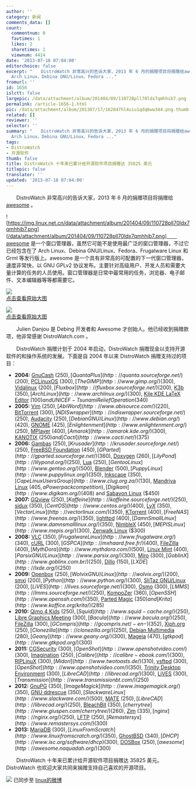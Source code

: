 ```yaml
---
author: ''
category: 新闻
comments_data: []
count:
  commentnum: 0
  favtimes: 1
  likes: 2
  sharetimes: 1
  viewnum: 4414
date: '2013-07-18 07:04:00'
editorchoice: false
excerpt: "　　DistroWatch 非常高兴的告诉大家，2013 年 6 月的捐赠项目将捐赠给awesome 。\r\n　　awesome 是一个窗口管理器，虽然它可能不是使用最广泛的窗口管理器，不过它已经包含在了
  Arch Linux、Debina GNU/Linux、Fedora ..."
fromurl: ''
id: 1656
islctt: false
largepic: /data/attachment/album/201404/09/110728pll70ldx7qmhhib7.png
permalink: /article-1656-1.html
pic: /data/attachment/album/201307/17/162847hl4uiu1qdq6ww344.png.thumb.jpg
related: []
reviewer: ''
selector: ''
summary: "　　DistroWatch 非常高兴的告诉大家，2013 年 6 月的捐赠项目将捐赠给awesome 。\r\n　　awesome 是一个窗口管理器，虽然它可能不是使用最广泛的窗口管理器，不过它已经包含在了
  Arch Linux、Debina GNU/Linux、Fedora ..."
tags:
- DistroWatch
- 开源软件
thumb: false
title: DistroWatch 十年来已累计给开源软件项目捐赠达 35825 美元
titlepic: false
translator: ''
updated: '2013-07-18 07:04:00'
---
```


　　DistroWatch 非常高兴的告诉大家，2013 年 6 月的捐赠项目将捐赠给 [awesome](http://awesome.naquadah.org/) 。


![https://img.linux.net.cn/data/attachment/album/201404/09/110728pll70ldx7qmhhib7.png](/data/attachment/album/201404/09/110728pll70ldx7qmhhib7.png)　　awesome 是一个窗口管理器，虽然它可能不是使用最广泛的窗口管理器，不过它已经包含在了 Arch Linux、Debina GNU/Linux、Fedora、Frugalware Linux 和 Grml 等发行版上。awesome 是一个具有非常高的可配置的下一代窗口管理器，速度非常快，以 GNU GPLv2 协议发布。主要针对高级用户、开发人员和需要大量计算的任务的人员使用。窗口管理器是日常中最常用的任务，浏览器、电子邮件、文本编辑器等等都需要它。


[![](/data/attachment/album/201307/17/162847hl4uiu1qdq6ww344.png)  
点击查看原始大图](https://img.linux.net.cn/data/attachment/album/201307/17/162847hl4uiu1qdq6ww344.png)


[![](/data/attachment/album/201307/17/162859usd26u5bhe52444k.png)  
点击查看原始大图](https://img.linux.net.cn/data/attachment/album/201307/17/162859usd26u5bhe52444k.png)


　　Julien Danjou 是 Debing 开发者和 Awesome 才创始人。他已经收到捐赠款项，他非常感谢 DistroWatch.com 。


　　DistroWatch 捐赠计划于 2004 年启动，DistroWatch 捐赠现金以支持开源软件的和操作系统的发展。下面是自 2004 年以来 DistroWatch 捐赠支持过的项目：


* **2004:** [GnuCash](http://www.gnucash.org/) ($250), [Quanta Plus](http://quanta.sourceforge.net/) ($200), [PCLinuxOS](http://www.pclinuxos.com/) ($300), [The GIMP](http://www.gimp.org/) ($300), [Vidalinux](http://os.vidalinux.com/) ($200), [Fluxbox](http://fluxbox.sourceforge.net/) ($200), [K3b](http://www.k3b.org/) ($350), [Arch Linux](http://www.archlinux.org/) ($300), [Kile KDE LaTeX Editor](http://kile.sourceforge.net/) ($100) and UNICEF - Tsunami Relief Operation ($340)
* **2005:** [Vim](http://www.vim.org/) ($250), [AbiWord](http://www.abisource.com/) ($220), [BitTorrent](http://www.bittorrent.com/) ($300), [NDISwrapper](http://ndiswrapper.sourceforge.net/) ($250), [Audacity](http://audacity.sourceforge.net/) ($250), [Debian GNU/Linux](http://www.debian.org/) ($420), [GNOME](http://www.gnome.org/) ($425), [Enlightenment](http://www.enlightenment.org/) ($250), [MPlayer](http://mplayer.dev.hu/) ($400), [Amarok](http://amarok.kde.org/) ($300), [KANOTIX](http://www.kanotix.com/) ($250) and [Cacti](http://www.cacti.net/) ($375)
* **2006:** [Gambas](http://gambas.sourceforge.net/) ($250), [Krusader](http://krusader.sourceforge.net/) ($250), [FreeBSD Foundation](http://www.freebsdfoundation.org/) ($450), [GParted](http://gparted.sourceforge.net/) ($360), [Doxygen](http://www.stack.nl/%7Edimitri/doxygen/) ($260), [LilyPond](http://lilypond.org/) ($250), [Lua](http://www.lua.org/) ($250), [Gentoo Linux](http://www.gentoo.org/) ($500), [Blender](http://www.blender3d.org/) ($500), [Puppy Linux](http://www.puppylinux.org/) ($350), [Inkscape](http://www.inkscape.org/) ($350), [Cape Linux Users Group](http://www.clug.org.za/) ($130), [Mandriva Linux](http://www.mandriva.com/) ($405, a Powerpack competition), [Digikam](http://www.digikam.org/) ($408) and [Sabayon Linux](http://sabayonlinux.org/) ($450)
* **2007:** [GQview](http://gqview.sourceforge.net/) ($250), [Kaffeine](http://kaffeine.sourceforge.net/) ($250), [sidux](http://sidux.com/) ($350), [CentOS](http://www.centos.org/) ($400), [LyX](http://www.lyx.org/) ($350), [VectorLinux](http://vectorlinux.com/) ($350), [KTorrent](http://ktorrent.org/) ($400), [FreeNAS](http://www.freenas.org/) ($350), [lighttpd](http://www.lighttpd.net/) ($400), [Damn Small Linux](http://www.damnsmalllinux.org/) ($350), [NimbleX](http://www.nimblex.net/) ($450), [MEPIS Linux](http://www.mepis.org/) ($300), [Zenwalk Linux](http://www.zenwalk.org/) ($300)
* **2008:** [VLC](http://www.videolan.org/vlc/) ($350), [Frugalware Linux](http://www.frugalware.org/) ($340), [cURL](http://curl.haxx.se/) ($300), [GSPCA](http://mxhaard.free.fr/) ($400), [FileZilla](http://filezilla-project.org/) ($400), [MythDora](http://www.mythdora.com/) ($500), [Linux Mint](http://www.linuxmint.com/) ($400), [Parsix GNU/Linux](http://www.parsix.org/) ($300), [Miro](http://www.getmiro.com/) ($300), [GoblinX](http://www.goblinx.com.br/) ($250), [Dillo](http://www.dillo.org/) ($150), [LXDE](http://lxde.org/) ($250)
* **2009:** [Openbox](http://icculus.org/openbox/) ($250), [Wolvix GNU/Linux](http://wolvix.org/) ($200), [smxi](http://smxi.org/) ($200), [Python](http://www.python.org/) ($300), [SliTaz GNU/Linux](http://www.slitaz.org/) ($200), [LiVES](http://lives.sourceforge.net/) ($300), [Osmo](http://clayo.org/osmo/) ($300), [LMMS](http://lmms.sourceforge.net/) ($250), [KompoZer](http://www.kompozer.net/) ($360), [OpenSSH](http://www.openssh.com/) ($350), [Parted Magic](http://partedmagic.com/) ($350) and [Krita](http://www.koffice.org/krita/) ($285)
* **2010:** [Qimo 4 Kids](http://www.qimo4kids.com/) ($250), [Squid](http://www.squid-cache.org/) ($250), [Libre Graphics Meeting](http://www.libregraphicsmeeting.org/) ($300), [Bacula](http://www.bacula.org/) ($250), [FileZilla](http://filezilla-project.org/) ($300), [GCompris](http://gcompris.net/-en-) ($352), [Xiph.org](http://xiph.org/) ($250), [Clonezilla](http://clonezilla.org/) ($250), [Debian Multimedia](http://debian-multimedia.org/) ($280), [Geany](http://www.geany.org/) ($300), [Mageia](http://www.mageia.org/) ($470), [gtkpod](http://www.gtkpod.org/) ($300)
* **2011:** [CGSecurity](http://www.cgsecurity.org/) ($300), [OpenShot](http://www.openshotvideo.com/) ($300), [Imagination](http://imagination.sourceforge.net/) ($250), [Calibre](http://calibre-ebook.com/) ($300), [RIPLinuX](http://www.tux.org/pub/people/kent-robotti/looplinux/rip/) ($300), [Midori](http://www.twotoasts.de/) ($310), [vsftpd](https://security.appspot.com/vsftpd.html) ($300), [OpenShot](http://www.openshotvideo.com/) ($350), [Trinity Desktop Environment](http://www.trinitydesktop.org/) ($300), [LibreCAD](http://librecad.org/) ($300), [LiVES](http://lives.sourceforge.net/) ($300), [Transmission](http://www.transmissionbt.com/) ($250)
* **2012:** [GnuPG](http://www.gnupg.org/) ($350), [ImageMagick](http://www.imagemagick.org/) ($350), [GNU ddrescue](http://www.gnu.org/software/ddrescue/ddrescue.html) ($350), [Slackware Linux](http://www.slackware.com/) ($500), [MATE](http://mate-desktop.org/) ($250), [LibreCAD](http://librecad.org/) ($250), [BleachBit](http://bleachbit.sourceforge.net/) ($350), [cherrytree](http://www.giuspen.com/cherrytree/) ($260), [Zim](http://zim-wiki.org/) ($335), [nginx](http://nginx.org/) ($250), [LFTP](http://lftp.yar.ru/) ($250), [Remastersys](http://www.remastersys.com/) ($300)
* **2013:** [MariaDB](https://mariadb.org/) ($300), [Linux From Scratch](http://www.linuxfromscratch.org/) ($350), [GhostBSD](http://ghostbsd.org/) ($340), [DHCP](http://www.isc.org/software/dhcp) ($300), [DOSBox](http://www.dosbox.com/) ($250), [awesome](http://awesome.naquadah.org/) ($300)


　　DistroWatch 十年来已累计给开源软件项目捐赠达 35825 美元。DistroWatch 也欢迎大家共同来捐赠支持自己喜欢的开源项目。


![](https://img.linux.net.cn/xwb/images/bgimg/icon_logo.png) 已同步至 [linux的微博](http://weibo.com/1772191555/A0y2ejmDF)